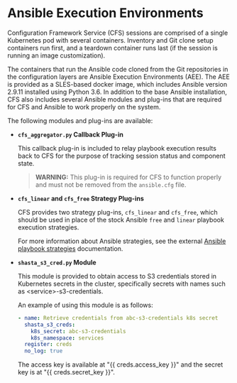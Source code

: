 # Ansible Execution Environments

Configuration Framework Service \(CFS\) sessions are comprised of a single Kubernetes pod with several containers. Inventory and Git clone setup containers run first, and a teardown container runs last \(if the session is running an image customization\).

The containers that run the Ansible code cloned from the Git repositories in the configuration layers are Ansible Execution Environments \(AEE\). The AEE is provided as a SLES-based docker image, which includes Ansible version 2.9.11 installed using Python 3.6. In addition to the base Ansible installation, CFS also includes several Ansible modules and plug-ins that are required for CFS and Ansible to work properly on the system.

The following modules and plug-ins are available:

* **`cfs_aggregator.py` Callback Plug-in**

  This callback plug-in is included to relay playbook execution results back to CFS for the purpose of tracking session status and component state.

  > **WARNING:** This plug-in is required for CFS to function properly and must not be removed from the `ansible.cfg` file.

* **`cfs_linear` and `cfs_free` Strategy Plug-ins**

  CFS provides two strategy plug-ins, `cfs_linear` and `cfs_free`, which should be used in place of the stock Ansible `free` and `linear` playbook execution strategies.

  For more information about Ansible strategies, see the external [Ansible playbook strategies](https://docs.ansible.com/ansible/latest/user_guide/playbooks_strategies.html) documentation.

* **`shasta_s3_cred.py` Module**

  This module is provided to obtain access to S3 credentials stored in Kubernetes secrets in the cluster, specifically secrets with names such as <service\>-s3-credentials.

  An example of using this module is as follows:

  ```yaml
  - name: Retrieve credentials from abc-s3-credentials k8s secret
    shasta_s3_creds:
      k8s_secret: abc-s3-credentials
      k8s_namespace: services
    register: creds
    no_log: true
  ```

  The access key is available at "\{\{ creds.access\_key \}\}" and the secret key is at "\{\{ creds.secret\_key \}\}".

